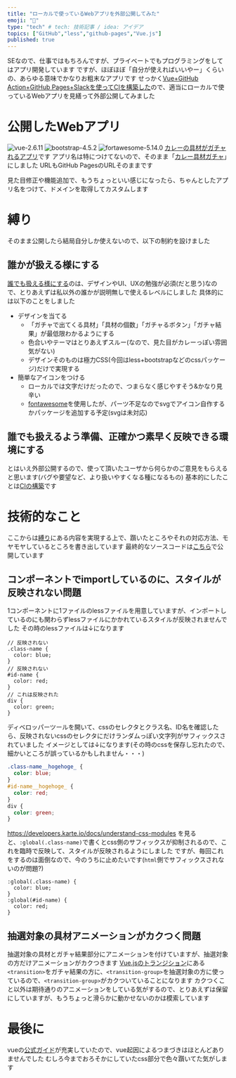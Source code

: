 ```yaml
---
title: "ローカルで使っているWebアプリを外部公開してみた"
emoji: "🔖"
type: "tech" # tech: 技術記事 / idea: アイデア
topics: ["GitHub","less","github-pages","Vue.js"]
published: true
---
```

SEなので、仕事ではもちろんですが、プライベートでもプログラミングをしてはアプリ開発しています
ですが、ほぼほぼ「自分が使えればいいやー」くらいの、あらゆる意味でかなりお粗末なアプリです
せっかく[Vue+GitHub Action+GitHub Pages+Slackを使ってCIを構築した](https://qiita.com/LunaChevalier/items/910e3bf624b394e86216)ので、適当にローカルで使っているWebアプリを見繕って外部公開してみました

# 公開したWebアプリ
![vue-2.6.11](https://img.shields.io/badge/vue-2.6.11-brightgreen) ![bootstrap-4.5.2](https://img.shields.io/badge/bootstrap-4.5.2-brightgreen) ![fortawesome-5.14.0](https://img.shields.io/badge/fortawesome-5.14.0-brightgreen)
[カレーの具材がガチャれるアプリ](https://lunachevalier.github.io/)です
アプリ名は特につけてないので、そのまま「[カレー具材ガチャ](https://lunachevalier.github.io/)」にしました
URLもGitHub PagesのURLそのままです

見た目修正や機能追加で、もうちょっといい感じになったら、ちゃんとしたアプリ名をつけて、ドメインを取得してカスタムします

# 縛り
そのまま公開したら結局自分しか使えないので、以下の制約を設けました

## 誰かが扱える様にする

[誰でも扱える様にする](#誰でも扱えるよう準備正確かつ素早く反映できる環境にする)のは、デザインやUI、UXの勉強が必須(だと思う)なので、とりあえずは私以外の誰かが説明無しで使えるレベルにしました
具体的には以下のことをしました

* デザインを当てる
    * 「ガチャで出てくる具材」「具材の個数」「ガチャるボタン」「ガチャ結果」が最低限わかるようにする
    * 色合いやテーマはとりあえずスルー(なので、見た目がカレーっぽい雰囲気がない)
    * デザインそのものは極力CSS(今回はless+bootstrapなどのcssパッケージ)だけで実現する
* 簡単なアイコンをつける
    * ローカルでは文字だけだったので、つまらなく感じやすそう&かなり見辛い
    * [fontawesome](https://fontawesome.com/)を使用したが、パーツ不足なのでsvgでアイコン自作するかパッケージを追加する予定(svgは未対応)

## 誰でも扱えるよう準備、正確かつ素早く反映できる環境にする

とはいえ外部公開するので、使って頂いたユーザから何らかのご意見をもらえると思います(バグや要望など、より扱いやすくなる種になるもの)
基本的にしたことは[CIの構築](https://qiita.com/LunaChevalier/items/910e3bf624b394e86216)です

# 技術的なこと

ここからは[縛り](#縛り)にある内容を実現する上で、躓いたところやそれの対応方法、モヤモヤしているところを書き出しています
最終的なソースコードは[こちら](https://github.com/LunaChevalier/lunachevalier.github.io)で公開しています

## コンポーネントでimportしているのに、スタイルが反映されない問題

1コンポーネントに1ファイルのlessファイルを用意していますが、インポートしているのにも関わらずlessファイルにかかれているスタイルが反映されませんでした
その時のlessファイルは↓になります

```less
// 反映されない
.class-name {
  color: blue;
}
// 反映されない
#id-name {
  color: red;
}
// これは反映された
div {
  color: green;
}
```

ディベロッパーツールを開いて、cssのセレクタとクラス名、ID名を確認したら、反映されないcssのセレクタにだけランダムっぽい文字列がサフィックスされていました
イメージとしては↓になります(その時のcssを保存し忘れたので、細かいところが誤っているかもしれません・・・)

```css
.class-name__hogehoge_ {
  color: blue;
}
#id-name__hogehoge_ {
  color: red;
}
div {
  color: green;
}
```

https://developers.karte.io/docs/understand-css-modules を見ると、`:global(.class-name)`で書くとcss側のサフィックスが抑制されるので、これを臨時で反映して、スタイルが反映されるようにしました
ですが、毎回これをするのは面倒なので、今のうちに止めたいです(`html`側でサフィックスされないのが問題?)

```less
:global(.class-name) {
  color: blue;
}
:global(#id-name) {
  color: red;
}
```

## 抽選対象の具材アニメーションがカクつく問題

抽選対象の具材とガチャ結果部分にアニメーションを付けていますが、抽選対象の方だけアニメーションがカクつきます
[Vue.jsのトランジション](https://jp.vuejs.org/v2/guide/transitions.html)にある`<transition>`をガチャ結果の方に、`<transition-group>`を抽選対象の方に使っているので、`<transition-group>`がカクついていることになります
カクつくこと以外は期待通りのアニメーションをしている気がするので、とりあえずは保留にしていますが、もうちょっと滑らかに動かせないのかは模索しています

# 最後に

vueの[公式ガイド](https://jp.vuejs.org/v2/guide/index.html)が充実していたので、vue起因によるつまづきはほとんどありませんでした
むしろ今までおろそかにしていたcss部分で色々躓いてた気がします
